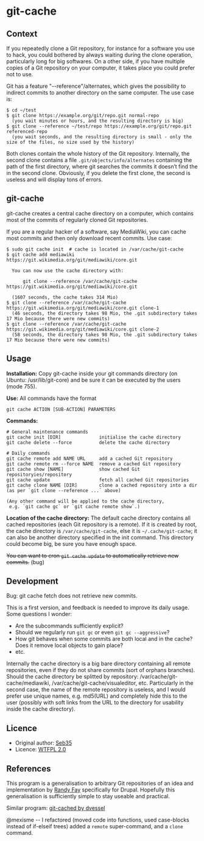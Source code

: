 git-cache
=========

Context
-------

If you repeatedly clone a Git repository, for instance for a software you use to hack, you could bothered by always waiting during the clone operation, particularly long for big softwares. On a other side, if you have multiple copies of a Git repository on your computer, it takes place you could prefer not to use.

Git has a feature "--reference"/alternates, which gives the possibility to indirect commits to another directory on the same computer. The use case is:

    $ cd ~/test
    $ git clone https://example.org/git/repo.git normal-repo
      (you wait minutes or hours, and the resulting directory is big)
    $ git clone --reference ~/test/repo https://example.org/git/repo.git referenced-repo
      (you wait seconds, and the resulting directory is small - only the size of the files, no size used by the history)

Both clones contain the whole history of the Git repository. Internally, the second clone contains a file `.git/objects/info/alternates` containing the path of the first directory, where git searches the commits it doesn’t find the in the second clone. Obviously, if you delete the first clone, the second is useless and will display tons of errors.


git-cache
---------

git-cache creates a central cache directory on a computer, which contains most of the commits of regularly cloned Git repositories.

If you are a regular hacker of a software, say MediaWiki, you can cache most commits and then only download recent commits. Use case:

    $ sudo git cache init  # cache is located in /var/cache/git-cache
    $ git cache add mediawiki https://git.wikimedia.org/git/mediawiki/core.git

      You can now use the cache directory with:

          git clone --reference /var/cache/git-cache https://git.wikimedia.org/git/mediawiki/core.git

      (1607 seconds, the cache takes 314 Mio)
    $ git clone --reference /var/cache/git-cache https://git.wikimedia.org/git/mediawiki/core.git clone-1
      (46 seconds, the directory takes 98 Mio, the .git subdirectory takes 17 Mio because there were new commits)
    $ git clone --reference /var/cache/git-cache https://git.wikimedia.org/git/mediawiki/core.git clone-2
      (58 seconds, the directory takes 98 Mio, the .git subdirectory takes 17 Mio because there were new commits)


Usage
-----

__Installation:__ Copy git-cache inside your git commands directory (on Ubuntu: /usr/lib/git-core) and be sure it can be executed by the users (mode 755).

__Use:__ All commands have the format

    git cache ACTION [SUB-ACTION] PARAMETERS

__Commands:__

    # General maintenance commands
    git cache init [DIR]              initialise the cache directory
    git cache delete --force          delete the cache directory

    # Daily commands
    git cache remote add NAME URL     add a cached Git repository
    git cache remote rm --force NAME  remove a cached Git repository
    git cache show [NAME]             show cached Git repositoryies/repository
    git cache update                  fetch all cached Git repositories
    git cache clone NAME [DIR]        clone a cached repository into a dir (as per `git clone --reference ...` above)

    (Any other command will be applied to the cache directory,
     e.g. `git cache gc` or `git cache remote show`.)

__Location of the cache directory:__ The default cache directory contains all cached repositories (each Git repository is a remote). If it is created by root, the cache directory is `/var/cache/git-cache`, else it is `~/.cache/git-cache`; it can also be another directory specified in the init command. This directory could become big, be sure you have enough space.

~~You can want to cron `git cache update` to automatically retrieve new commits.~~ (bug)


Development
-----------

Bug: git cache fetch does not retrieve new commits.

This is a first version, and feedback is needed to improve its daily usage. Some questions I wonder:
- Are the subcommands sufficiently explicit?
- Should we regularly run `git gc` or even `git gc --aggressive`?
- How git behaves when some commits are both local and in the cache? Does it remove local objects to gain place?
- etc.

Internally the cache directory is a big bare directory containing all remote repositories, even if they do not share commits (sort of orphans branches). Should the cache directory be splitted by repository: /var/cache/git-cache/mediawiki, /var/cache/git-cache/visualeditor, etc. Particularly in the second case, the name of the remote repository is useless, and I would prefer use unique names, e.g. md5(URL) and completely hide this to the user (possibly with soft links from the URL to the directory for usability inside the cache directory).


Licence
-------

- Original author: [Seb35](https://github.com/Seb35)
- Licence: [WTFPL 2.0](http://www.wpfpl.net)


References
----------

This program is a generalisation to arbitrary Git repositories of an idea and implementation by [Randy Fay](http://randyfay.com/content/reference-cache-repositories-speed-clones-git-clone-reference) specifically for Drupal. Hopefully this generalisation is sufficiently simple to stay useable and practical.

Similar program: [git-cached by dvessel](https://github.com/dvessel/git-cached)

@mexisme -- I refactored (moved code into functions, used case-blocks instead of if-elseif trees) added a `remote` super-command, and a `clone` command.
